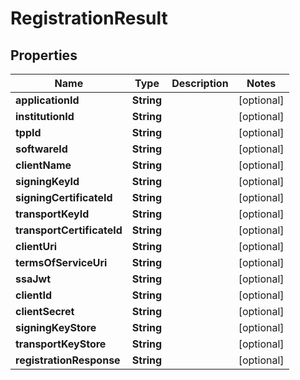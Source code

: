 
# RegistrationResult

## Properties
Name | Type | Description | Notes
------------ | ------------- | ------------- | -------------
**applicationId** | **String** |  |  [optional]
**institutionId** | **String** |  |  [optional]
**tppId** | **String** |  |  [optional]
**softwareId** | **String** |  |  [optional]
**clientName** | **String** |  |  [optional]
**signingKeyId** | **String** |  |  [optional]
**signingCertificateId** | **String** |  |  [optional]
**transportKeyId** | **String** |  |  [optional]
**transportCertificateId** | **String** |  |  [optional]
**clientUri** | **String** |  |  [optional]
**termsOfServiceUri** | **String** |  |  [optional]
**ssaJwt** | **String** |  |  [optional]
**clientId** | **String** |  |  [optional]
**clientSecret** | **String** |  |  [optional]
**signingKeyStore** | **String** |  |  [optional]
**transportKeyStore** | **String** |  |  [optional]
**registrationResponse** | **String** |  |  [optional]



